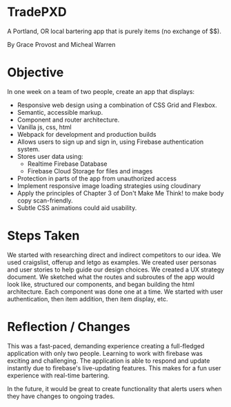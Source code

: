 # TradePXD
A Portland, OR local bartering app that is purely items (no exchange of $$).

By Grace Provost and Micheal Warren

Objective
===
In one week on a team of two people, create an app that displays:
  - Responsive web design using a combination of CSS Grid and Flexbox.
  - Semantic, accessible markup.
  - Component and router architecture.
  - Vanilla js, css, html
  - Webpack for development and production builds
  - Allows users to sign up and sign in, using Firebase authentication system.
  - Stores user data using:
    - Realtime Firebase Database
    - Firebase Cloud Storage for files and images
  - Protection in parts of the app from unauthorized access
  - Implement responsive image loading strategies using cloudinary
  - Apply the principles of Chapter 3 of Don't Make Me Think! to make body copy scan-friendly.
  - Subtle CSS animations could aid usability.

Steps Taken
===

We started with researching direct and indirect competitors to our idea. We used craigslist, offerup and letgo as examples. We created user personas and user stories to help guide our design choices. We created a UX strategy document. We sketched what the routes and subroutes of the app would look like, structured our components, and began building the html architecture. Each component was done one at a time. We started with user authentication, then item addition, then item display, etc.

Reflection / Changes
===

This was a fast-paced, demanding experience creating a full-fledged application with only two people. Learning to work with firebase was exciting and challenging. The application is able to respond and update instantly due to firebase's live-updating features. This makes for a fun user experience with real-time bartering.

In the future, it would be great to create functionality that alerts users when they have changes to ongoing trades.
